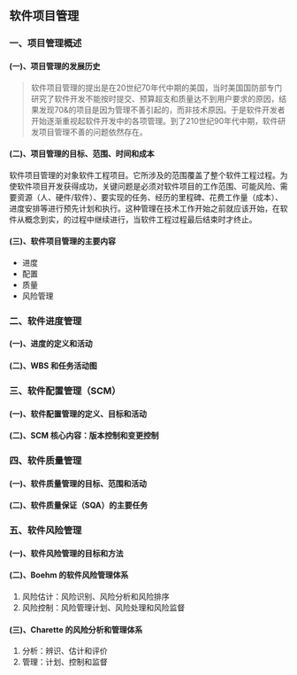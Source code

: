## 软件项目管理

### 一、项目管理概述

#### (一)、项目管理的发展历史

> 软件项目管理的提出是在20世纪70年代中期的美国，当时美国国防部专门研究了软件开发不能按时提交、预算超支和质量达不到用户要求的原因，结果发现70&的项目是因为管理不善引起的，而非技术原因。于是软件开发者开始逐渐重视起软件开发中的各项管理。到了210世纪90年代中期，软件研发项目管理不善的问题依然存在。

#### (二)、项目管理的目标、范围、时间和成本

软件项目管理的对象软件工程项目。它所涉及的范围覆盖了整个软件工程过程。为使软件项目开发获得成功，关键问题是必须对软件项目的工作范围、可能风险、需要资源（人、硬件/软件）、要实现的任务、经历的里程碑、花费工作量（成本）、进度安排等进行预先计划和执行。这种管理在技术工作开始之前就应该开始，在软件从概念到实，的过程中继续进行，当软件工程过程最后结束时才终止。

#### (三)、软件项目管理的主要内容

- 进度
- 配置
- 质量
- 风险管理



### 二、软件进度管理

#### (一)、进度的定义和活动



#### (二)、WBS 和任务活动图



### 三、软件配置管理（SCM）

#### (一)、软件配置管理的定义、目标和活动

#### (二)、SCM 核心内容：版本控制和变更控制



### 四、软件质量管理

#### (一)、软件质量管理的目标、范围和活动

#### (二)、软件质量保证（SQA）的主要任务



### 五、软件风险管理

#### (一)、软件风险管理的目标和方法

#### (二)、Boehm 的软件风险管理体系

1. 风险估计：风险识别、风险分析和风险排序
2. 风险控制：风险管理计划、风险处理和风险监督

#### (三)、Charette 的风险分析和管理体系

1. 分析：辨识、估计和评价
2. 管理：计划、控制和监督
